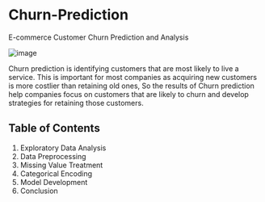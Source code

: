 # Churn-Prediction
E-commerce Customer Churn Prediction and Analysis

![image](https://user-images.githubusercontent.com/108236580/211393382-2f267c44-f9bb-4189-94cc-8aa319378820.png)

Churn prediction is identifying customers that are most likely to live a service. This is important for most companies as acquiring new customers is more costlier than retaining old ones, So the results of Churn prediction help companies focus on customers that are likely to churn and develop strategies for retaining those customers.

## Table of Contents

1. Exploratory Data Analysis
2. Data Preprocessing
3. Missing Value Treatment
4. Categorical Encoding
5. Model Development
6. Conclusion

